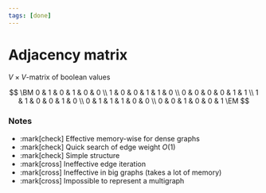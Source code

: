 ```yaml
---
tags: [done]
---
```


# Adjacency matrix

$V{\times}V$-matrix of boolean values

$$
\BM
	0 & 1 & 0 & 1 & 0 & 0 \\
	1 & 0 & 0 & 1 & 1 & 0 \\
	0 & 0 & 0 & 0 & 1 & 1 \\
	1 & 1 & 0 & 0 & 1 & 0 \\
	0 & 1 & 1 & 1 & 0 & 0 \\
	0 & 0 & 1 & 0 & 0 & 1
\EM
$$

### Notes

- :mark[check] Effective memory-wise for dense graphs
- :mark[check] Quick search of edge weight $O(1)$
- :mark[check] Simple structure
- :mark[cross] Ineffective edge iteration
- :mark[cross] Ineffective in big graphs (takes a lot of memory)
- :mark[cross] Impossible to represent a multigraph
